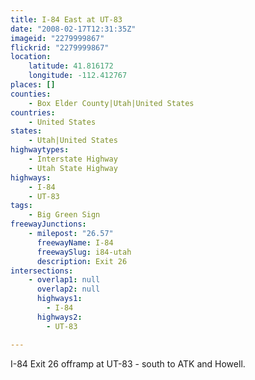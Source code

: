 ```yaml
---
title: I-84 East at UT-83
date: "2008-02-17T12:31:35Z"
imageid: "2279999867"
flickrid: "2279999867"
location:
    latitude: 41.816172
    longitude: -112.412767
places: []
counties:
    - Box Elder County|Utah|United States
countries:
    - United States
states:
    - Utah|United States
highwaytypes:
    - Interstate Highway
    - Utah State Highway
highways:
    - I-84
    - UT-83
tags:
    - Big Green Sign
freewayJunctions:
    - milepost: "26.57"
      freewayName: I-84
      freewaySlug: i84-utah
      description: Exit 26
intersections:
    - overlap1: null
      overlap2: null
      highways1:
        - I-84
      highways2:
        - UT-83

---
```

I-84 Exit 26 offramp at UT-83 - south to ATK and Howell.
